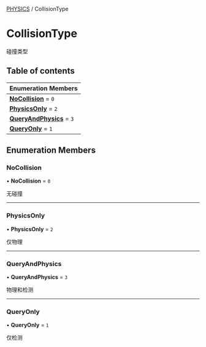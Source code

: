 [PHYSICS](../groups/Core.PHYSICS.md) / CollisionType

# CollisionType <Badge type="tip" text="Enumeration" /> <Score text="CollisionType" />

碰撞类型

## Table of contents

| Enumeration Members |
| :-----|
| **[NoCollision](mw.CollisionType.md#nocollision)** = ``0`` <br> |
| **[PhysicsOnly](mw.CollisionType.md#physicsonly)** = ``2`` <br> |
| **[QueryAndPhysics](mw.CollisionType.md#queryandphysics)** = ``3`` <br> |
| **[QueryOnly](mw.CollisionType.md#queryonly)** = ``1`` <br> |

## Enumeration Members

### NoCollision <Score text="NoCollision" /> 

• **NoCollision** = ``0``

无碰撞

___

### PhysicsOnly <Score text="PhysicsOnly" /> 

• **PhysicsOnly** = ``2``

仅物理

___

### QueryAndPhysics <Score text="QueryAndPhysics" /> 

• **QueryAndPhysics** = ``3``

物理和检测

___

### QueryOnly <Score text="QueryOnly" /> 

• **QueryOnly** = ``1``

仅检测
